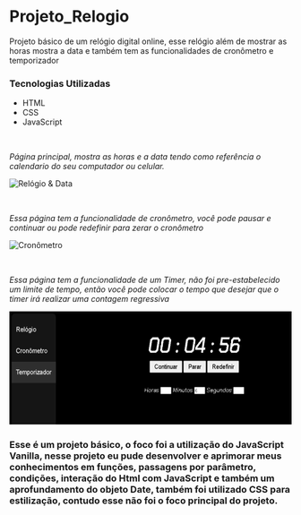 # Projeto_Relogio
 Projeto básico de um relógio digital online, esse relógio além de mostrar as horas mostra a data e também tem as funcionalidades de cronômetro e temporizador

### Tecnologias Utilizadas

- HTML
- CSS
- JavaScript

<br>

 *Página principal, mostra as horas e a data tendo como referência o calendario do seu computador ou celular.* 

![Relógio & Data](Readme_img/Relógio.png)

<br>

*Essa página tem a funcionalidade de cronômetro, você pode pausar e continuar ou pode redefinir para zerar o cronômetro*

![Cronômetro](Readme_img/Cronômetro.png)

<br>

*Essa página tem a funcionalidade de um Timer, não foi pre-estabelecido um limite de tempo, então você pode colocar o tempo que desejar que o timer irá realizar uma contagem regressiva*

![Temporizador](Readme_img/Temporizador.png)

### Esse é um projeto básico, o foco foi a utilização do JavaScript Vanilla, nesse projeto eu pude desenvolver e aprimorar meus conhecimentos em funções, passagens por parâmetro, condições, interação do Html com JavaScript e também um aprofundamento do objeto Date, também foi utilizado CSS para estilização, contudo esse não foi o foco principal do projeto.  